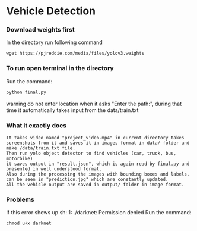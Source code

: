 # Vehicle Detection
### Download weights first
In the directory run following command
```
wget https://pjreddie.com/media/files/yolov3.weights
```

### To run open terminal in the directory

Run the command:
```sh
python final.py
```
warning do not enter location when it asks "Enter the path:",
during that time it automatically takes input from the data/train.txt

### What it exactly does

```
It takes video named "project_video.mp4" in current directory takes screenshots from it and saves it in images format in data/ folder and make /data/train.txt file.
Then run yolo object detector to find vehicles (car, truck, bus, motorbike)
it saves output in "result.json", which is again read by final.py and presented in well understood format.
Also during the processing the images with bounding boxes and labels, can be seen in "prediction.jpg" which are constantly updated.
All the vehicle output are saved in output/ folder in image format.
```
### Problems
If this error shows up
sh: 1: ./darknet: Permission denied
Run the command:
```
chmod u+x darknet
```
